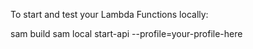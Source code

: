To start and test your Lambda Functions locally:

sam build
sam local start-api --profile=your-profile-here
